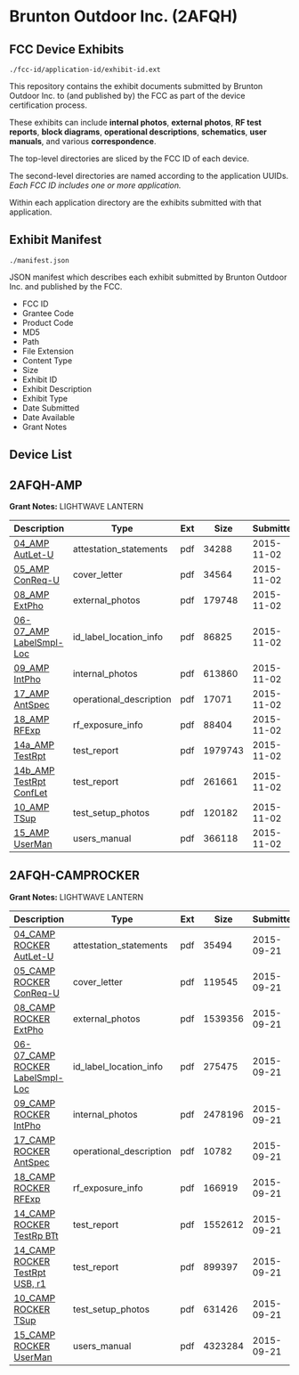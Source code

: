 # Brunton Outdoor Inc. (2AFQH)
## FCC Device Exhibits

```
./fcc-id/application-id/exhibit-id.ext
```

This repository contains the exhibit documents submitted by Brunton Outdoor Inc. to (and published by) the FCC as part of the device certification process.

These exhibits can include **internal photos**, **external photos**, **RF test reports**, **block diagrams**, **operational descriptions**, **schematics**, **user manuals**, and various **correspondence**.

The top-level directories are sliced by the FCC ID of each device.

The second-level directories are named according to the application UUIDs. *Each FCC ID includes one or more application.*

Within each application directory are the exhibits submitted with that application. 

## Exhibit Manifest

```
./manifest.json
```

JSON manifest which describes each exhibit submitted by Brunton Outdoor Inc. and published by the FCC.

- FCC ID
- Grantee Code
- Product Code
- MD5
- Path
- File Extension
- Content Type
- Size
- Exhibit ID
- Exhibit Description
- Exhibit Type
- Date Submitted
- Date Available
- Grant Notes

## Device List
## 2AFQH-AMP
**Grant Notes:** LIGHTWAVE LANTERN

| Description | Type | Ext | Size | Submitted | Available |
| ----------- | ---- | --- | ---- | --------- | --------- |
| [04_AMP AutLet-U](2AFQH-AMP/076d14eaf02f5236743a7168fa90fd13/2799833.pdf) | attestation_statements | pdf | 34288 | 2015-11-02 | 2015-11-02 |
| [05_AMP ConReq-U](2AFQH-AMP/076d14eaf02f5236743a7168fa90fd13/2799834.pdf) | cover_letter | pdf | 34564 | 2015-11-02 | 2015-11-02 |
| [08_AMP ExtPho](2AFQH-AMP/076d14eaf02f5236743a7168fa90fd13/2799836.pdf) | external_photos | pdf | 179748 | 2015-11-02 | 2015-11-02 |
| [06-07_AMP LabelSmpl-Loc](2AFQH-AMP/076d14eaf02f5236743a7168fa90fd13/2799835.pdf) | id_label_location_info | pdf | 86825 | 2015-11-02 | 2015-11-02 |
| [09_AMP IntPho](2AFQH-AMP/076d14eaf02f5236743a7168fa90fd13/2799837.pdf) | internal_photos | pdf | 613860 | 2015-11-02 | 2015-11-02 |
| [17_AMP AntSpec](2AFQH-AMP/076d14eaf02f5236743a7168fa90fd13/2799846.pdf) | operational_description | pdf | 17071 | 2015-11-02 | 2015-11-02 |
| [18_AMP RFExp](2AFQH-AMP/076d14eaf02f5236743a7168fa90fd13/2799847.pdf) | rf_exposure_info | pdf | 88404 | 2015-11-02 | 2015-11-02 |
| [14a_AMP TestRpt](2AFQH-AMP/076d14eaf02f5236743a7168fa90fd13/2799842.pdf) | test_report | pdf | 1979743 | 2015-11-02 | 2015-11-02 |
| [14b_AMP TestRpt ConfLet](2AFQH-AMP/076d14eaf02f5236743a7168fa90fd13/2799843.pdf) | test_report | pdf | 261661 | 2015-11-02 | 2015-11-02 |
| [10_AMP TSup](2AFQH-AMP/076d14eaf02f5236743a7168fa90fd13/2799848.pdf) | test_setup_photos | pdf | 120182 | 2015-11-02 | 2015-11-02 |
| [15_AMP UserMan](2AFQH-AMP/076d14eaf02f5236743a7168fa90fd13/2799844.pdf) | users_manual | pdf | 366118 | 2015-11-02 | 2015-11-02 |
## 2AFQH-CAMPROCKER
**Grant Notes:** LIGHTWAVE LANTERN

| Description | Type | Ext | Size | Submitted | Available |
| ----------- | ---- | --- | ---- | --------- | --------- |
| [04_CAMP ROCKER AutLet-U](2AFQH-CAMPROCKER/4a9f1793c5110ac837f27b10b56a09bc/2754914.pdf) | attestation_statements | pdf | 35494 | 2015-09-21 | 2015-09-21 |
| [05_CAMP ROCKER ConReq-U](2AFQH-CAMPROCKER/4a9f1793c5110ac837f27b10b56a09bc/2754916.pdf) | cover_letter | pdf | 119545 | 2015-09-21 | 2015-09-21 |
| [08_CAMP ROCKER ExtPho](2AFQH-CAMPROCKER/4a9f1793c5110ac837f27b10b56a09bc/2754919.pdf) | external_photos | pdf | 1539356 | 2015-09-21 | 2015-09-21 |
| [06-07_CAMP ROCKER LabelSmpl-Loc](2AFQH-CAMPROCKER/4a9f1793c5110ac837f27b10b56a09bc/2754917.pdf) | id_label_location_info | pdf | 275475 | 2015-09-21 | 2015-09-21 |
| [09_CAMP ROCKER IntPho](2AFQH-CAMPROCKER/4a9f1793c5110ac837f27b10b56a09bc/2754923.pdf) | internal_photos | pdf | 2478196 | 2015-09-21 | 2015-09-21 |
| [17_CAMP ROCKER AntSpec](2AFQH-CAMPROCKER/4a9f1793c5110ac837f27b10b56a09bc/2754932.pdf) | operational_description | pdf | 10782 | 2015-09-21 | 2015-09-21 |
| [18_CAMP ROCKER RFExp](2AFQH-CAMPROCKER/4a9f1793c5110ac837f27b10b56a09bc/2754933.pdf) | rf_exposure_info | pdf | 166919 | 2015-09-21 | 2015-09-21 |
| [14_CAMP ROCKER TestRp BTt](2AFQH-CAMPROCKER/4a9f1793c5110ac837f27b10b56a09bc/2754928.pdf) | test_report | pdf | 1552612 | 2015-09-21 | 2015-09-21 |
| [14_CAMP ROCKER TestRpt USB, r1](2AFQH-CAMPROCKER/4a9f1793c5110ac837f27b10b56a09bc/2754929.pdf) | test_report | pdf | 899397 | 2015-09-21 | 2015-09-21 |
| [10_CAMP ROCKER TSup](2AFQH-CAMPROCKER/4a9f1793c5110ac837f27b10b56a09bc/2754924.pdf) | test_setup_photos | pdf | 631426 | 2015-09-21 | 2015-09-21 |
| [15_CAMP ROCKER UserMan](2AFQH-CAMPROCKER/4a9f1793c5110ac837f27b10b56a09bc/2754930.pdf) | users_manual | pdf | 4323284 | 2015-09-21 | 2015-09-21 |
